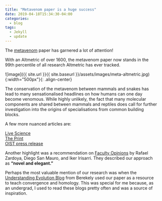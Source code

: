 ```yaml
---
title: "Metavenom paper is a huge success"
date: 2019-04-18T15:34:30-04:00
categories:
  - blog
tags:
  - Jekyll
  - update
---
```


The [metavenom](https://www.pnas.org/content/118/14/e2021311118/tab-article-info) paper has garnered a lot of attention!

With an Altmetric of over 1600, the metavenom paper now stands in the 99th percentile of all research Altmetric has ever tracked. 

![image]({{ site.url }}{{ site.baseurl }}/assets/images/meta-altmetric.jpg){:width="500px"}{: .align-center}

The conservation of the metavenom between mammals and snakes has lead to many sensationalised headlines on how humans can one day become venomous. While highly unlikely, the fact that many molecular components are shared between mammals and reptiles does call for further investigation into the origins of specialisations from common building blocks. 

A few more nuanced articles are:

[Live Science](https://www.livescience.com/could-humans-be-venomous.html)  
[The Print](https://theprint.in/science/scientists-find-first-direct-evidence-that-venom-glands-evolved-from-salivary-glands/631760/)  
[OIST press release](https://www.oist.jp/news-center/press-releases/mouse%E2%80%99s-bite-holds-venomous-potential-finds-new-study)

Another highlight was a recommendation on [Faculty Opinions](https://facultyopinions.com/prime/739835180?utm_medium=email&utm_source=prime_follow_faculty#eval793584962) by Rafael Zardoya, Diego San Mauro, and Iker Irisarri. They described our approach as **“novel and elegant.”**

Perhaps the most valuable mention of our research was when the [Understanding Evolution Blog](https://evolution.berkeley.edu/evolibrary/news/210408_evovenom) from Berekely used our paper as a resource to teach convergence and homology. This was special for me because, as an undergrad, I used to read these blogs pretty often and was a source of inspiration. 
